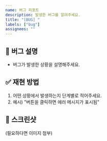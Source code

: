 ```yaml
---
name: 버그 리포트
description: 발생한 버그를 알려주세요.
title: "[BUG] "
labels: ["bug"]
assignees: ""
---
```


## 🐛 버그 설명
- 버그가 발생한 상황을 설명해주세요.

## ✅ 재현 방법
1. 어떤 상황에서 발생하는지 단계별로 적어주세요.
2. 예시) "버튼을 클릭하면 에러 메시지가 표시됨"

## 📸 스크린샷
(필요하다면 이미지 첨부)
